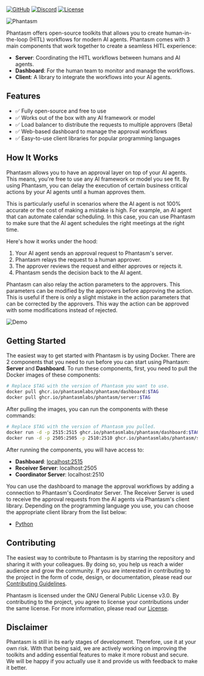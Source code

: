 [![GitHub](https://tinyurl.com/5xetszfe)][github]
[![Discord](https://tinyurl.com/5fv83u2h)][discord]
[![License](https://tinyurl.com/mrxn8fvz)][license]

[discord]: https://discord.gg/dgevsYhh7P
[github]: https://github.com/phantasmlabs/phantasm
[license]: https://github.com/phantasmlabs/phantasm/blob/main/LICENSE

![Phantasm](https://phantasm-assets.s3.amazonaws.com/banners/0.1.0.png)

Phantasm offers open-source toolkits that allows you to create human-in-the-loop
(HITL) workflows for modern AI agents. Phantasm comes with 3 main components
that work together to create a seamless HITL experience:

- **Server**: Coordinating the HITL workflows between humans and AI agents.
- **Dashboard**: For the human team to monitor and manage the workflows.
- **Client**: A library to integrate the workflows into your AI agents.

## Features

- ✅ Fully open-source and free to use
- ✅ Works out of the box with any AI framework or model
- ✅ Load balancer to distribute the requests to multiple approvers (Beta)
- ✅ Web-based dashboard to manage the approval workflows
- ✅ Easy-to-use client libraries for popular programming languages

## How It Works

Phantasm allows you to have an approval layer on top of your AI agents. This
means, you're free to use any AI framework or model you see fit. By using
Phantasm, you can delay the execution of certain business critical actions by
your AI agents until a human approves them.

This is particularly useful in scenarios where the AI agent is not 100% accurate
or the cost of making a mistake is high. For example, an AI agent that can
automate calendar scheduling. In this case, you can use Phantasm to make sure
that the AI agent schedules the right meetings at the right time.

Here's how it works under the hood:

1. Your AI agent sends an approval request to Phantasm's server.
2. Phantasm relays the request to a human approver.
3. The approver reviews the request and either approves or rejects it.
4. Phantasm sends the decision back to the AI agent.

Phantasm can also relay the action parameters to the approvers. This parameters
can be modified by the approvers before approving the action. This is useful if
there is only a slight mistake in the action parameters that can be corrected by
the approvers. This way the action can be approved with some modifications
instead of rejected.

![Demo](https://phantasm-assets.s3.amazonaws.com/demos/0.1.0.gif)

## Getting Started

The easiest way to get started with Phantasm is by using Docker. There are 2
components that you need to run before you can start using Phantasm: **Server**
and **Dashboard**. To run these components, first, you need to pull the Docker
images of these components:

```bash
# Replace $TAG with the version of Phantasm you want to use.
docker pull ghcr.io/phantasmlabs/phantasm/dashboard:$TAG
docker pull ghcr.io/phantasmlabs/phantasm/server:$TAG
```

After pulling the images, you can run the components with these commands:

```bash
# Replace $TAG with the version of Phantasm you pulled.
docker run -d -p 2515:2515 ghcr.io/phantasmlabs/phantasm/dashboard:$TAG
docker run -d -p 2505:2505 -p 2510:2510 ghcr.io/phantasmlabs/phantasm/server:$TAG start
```

After running the components, you will have access to:

- **Dashboard**: [localhost:2515](http://localhost:2515)
- **Receiver Server**: localhost:2505
- **Coordinator Server**: localhost:2510

You can use the dashboard to manage the approval workflows by adding a
connection to Phantasm's Coordinator Server. The Receiver Server is used to
receive the approval requests from the AI agents via Phantasm's client library.
Depending on the programming language you use, you can choose the appropriate
client library from the list below:

- [Python](https://pypi.org/project/phantasmpy)

## Contributing

The easiest way to contribute to Phantasm is by starring the repository and
sharing it with your colleagues. By doing so, you help us reach a wider audience
and grow the community. If you are interested in contributing to the project in
the form of code, design, or documentation, please read our
[Contributing Guidelines](.github/CONTRIBUTING.md).

Phantasm is licensed under the GNU General Public License v3.0. By contributing
to the project, you agree to license your contributions under the same license.
For more information, please read our [License](LICENSE).

## Disclaimer

Phantasm is still in its early stages of development. Therefore, use it at your
own risk. With that being said, we are actively working on improving the
toolkits and adding essential features to make it more robust and secure. We
will be happy if you actually use it and provide us with feedback to make it
better.

